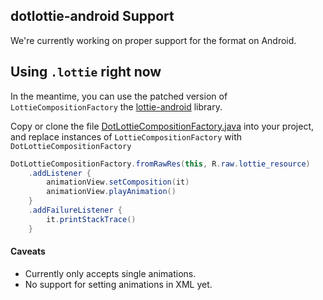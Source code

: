 ## dotlottie-android Support

We're currently working on proper support for the format on Android.

## Using `.lottie` right now

In the meantime, you can use the patched version of `LottieCompositionFactory` 
the [lottie-android](https://github.com/airbnb/lottie-android) library.

Copy or clone the file [DotLottieCompositionFactory.java](./DotLottieCompositionFactory.java)
into your project, and replace instances of `LottieCompositionFactory` with `DotLottieCompositionFactory`


```java
DotLottieCompositionFactory.fromRawRes(this, R.raw.lottie_resource)
    .addListener {
        animationView.setComposition(it)
        animationView.playAnimation()
    }
    .addFailureListener {
        it.printStackTrace()
    }
```

#### Caveats

* Currently only accepts single animations.
* No support for setting animations in XML yet.
